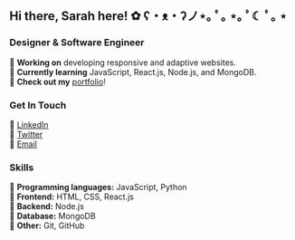 <h2>Hi there, Sarah here! ✿ ʕ・ᴥ・ʔノ⋆｡ ﾟ｡ ⋆｡ ﾟ☾ ﾟ｡ ⋆ </h2>

<h3>Designer & Software Engineer</h3>
🌹 <strong>Working on</strong> developing responsive and adaptive websites.
<br> 🌹 <strong>Currently learning</strong> JavaScript, React.js, Node.js, and MongoDB.
<br> 🌹 <strong>Check out my</strong> <a href="https://xsarahyu.github.io/portfolio/">portfolio</a>!

<h3>Get In Touch</h3>
🌸 <a href="https://linkedin.com/in/sarah-a-yu" target="_blank">LinkedIn</a>
<br> 🌸 <a href="https://twitter.com/xsarahyu" target="_blank">Twitter</a>
<br> 🌸 <a href="mailto:xsarahyu@gmail.com" target="_blank">Email</a>

<h3>Skills</h3>
🌻 <strong>Programming languages:</strong> JavaScript, Python
<br> 🌻 <strong>Frontend:</strong> HTML, CSS, React.js
<br> 🌻 <strong>Backend:</strong> Node.js
<br> 🌻 <strong>Database:</strong> MongoDB
<br> 🌻 <strong>Other:</strong> Git, GitHub
